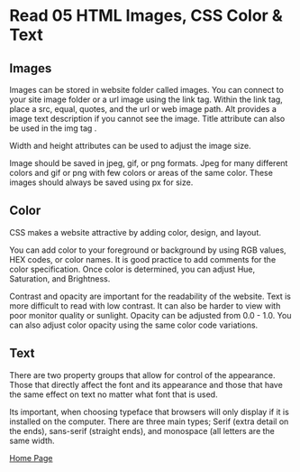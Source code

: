 # Read 05 HTML Images, CSS Color & Text

## Images
Images can be stored in website folder called images. You can connect to your site image folder or a url image using the link tag. Within the link tag, place a src, equal, quotes, and the url or web image path. Alt provides a image text description if you cannot see the image. Title attribute can also be used in the img tag .

Width and height attributes can be used to adjust the image size.

Image should be saved in jpeg, gif, or png formats. Jpeg for many different colors and gif or png with few colors or areas of the same color. These images should always be saved using px for size.

## Color
CSS makes a website attractive by adding color, design, and layout.

You can add color to your foreground or background by using RGB values, HEX codes, or color names. It is good practice to add comments for the color specification. Once color is determined, you can adjust Hue, Saturation, and Brightness.

Contrast and opacity are important for the readability of the website. Text is more difficult to read with low contrast. It can also be harder to view with poor monitor quality or sunlight. Opacity can be adjusted from 0.0 - 1.0. You can also adjust color opacity using the same color code variations.

## Text

There are two property groups that allow for control of the appearance. Those that directly affect the font and its appearance and those that have the same effect on text no matter what font that is used. 

Its important, when choosing typeface that browsers will only display if it is installed on the computer. There are three main types; Serif (extra detail on the ends), sans-serif (straight ends), and monospace (all letters are the same width. 

[Home Page](README.md)